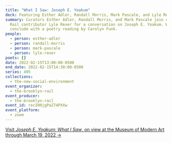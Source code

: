 ```yaml
---
title: "What I Saw: Joseph E. Yoakum"
deck: Featuring Esther Adler, Randall Morris, Mark Pascale, and Lyle Rexer
summary: Curators Esther Adler, Randall Morris, and Mark Pascale join critic and
  Rail contributor Lyle Rexer for a conversation on Joseph E. Yoakum. We
  conclude with a poetry reading by Carolyn Funk.
people:
  - person: esther-adler
  - person: randall-morris
  - person: mark-pascale
  - person: lyle-rexer
poets: []
date: 2022-02-15T13:00:00-0500
end_date: 2022-02-15T14:30:00-0500
series: 495
collections:
  - the-new-social-environment
event_organizer:
  - the-brooklyn-rail
event_producer:
  - the-brooklyn-rail
event_id: recIH0jgPaZ74PXXw
event_platform:
  - zoom
---
```

[Visit *Joseph E. Yoakum: What I Saw*, on view at the Museum of Modern Art through March 19, 2022 →](https://www.moma.org/calendar/exhibitions/5320)